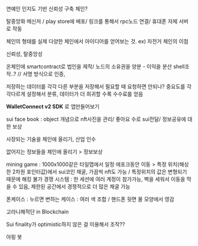 
연예인 인지도 기반 신뢰성 구축 체인?

탈중앙화 메신저 / play store에 배포/ 링크를 통해서 rpc노드 연결/ 휴대폰 자체 서버로 작동

체인의 형태를 실제 다양한 체인에서 아이디어를 얻어보는 것. ex) 자전거 체인의 이점

신뢰성, 탈중앙성 

온체인에 smartcontract로 법인을 제작/ 노드의 소유권을 양분 - 이익을 분산
shell조작..? // 서명 방식으로 인증,

저장하는 데이터를 각각 다른 부분을 저장해서 필요할 때 요청하면 안되나? 중요도를 각각다르게 설정해서 분류, 데이터가 더 희귀할 수록 수수료를 얻음

**WalletConnect v2 SDK** 로 앱만들어보기

sui face book : object 개념으로 nft사진을 관리/ 좋아요 수로 sui전달/ 정보공유에 대한 보상

사장되는 기술을 체인에 올리기, 산업 인수

없어지는 정보들을 체인에 올리기 > 정보보상

mining game : 
	1000x1000같은 타일맵에서 일정 에포크동안 이동 > 특정 위치(해싱한 2차원 포인터값)에서 sui코인 채굴, 가끔씩 nft도 가능 / 특정위치의 값은 변형되기 때문에 해킹 불가
	경쟁 시스템 : 한 세션에 여러 계정이 참가가능, 벽을 세워서 이동을 막을 수 있음, 제한된 공간에서 경쟁적으로 더 많은 채굴 가능

폰케이스 : 누르면 변하는 케이스 : 여러 색 조합 / 핸드폰 뒷면 물 모양에서 영감

고라니해적단 in Blockchain

Sui finality가 optimistic하지 않은 걸 이용해서 조작??

야핑 봇


